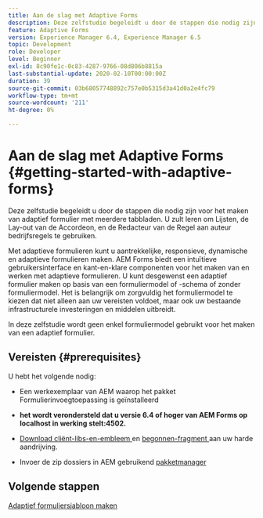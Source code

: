 ```yaml
---
title: Aan de slag met Adaptive Forms
description: Deze zelfstudie begeleidt u door de stappen die nodig zijn voor het maken van adaptief formulier met meerdere tabbladen. U zult leren om Lijsten, de Lay-out van de Accordeon, en de Redacteur van de Regel aan auteur bedrijfsregels te gebruiken.
feature: Adaptive Forms
version: Experience Manager 6.4, Experience Manager 6.5
topic: Development
role: Developer
level: Beginner
exl-id: 8c90fe1c-0c83-4287-9766-08d806b8815a
last-substantial-update: 2020-02-10T00:00:00Z
duration: 39
source-git-commit: 03b68057748892c757e0b5315d3a41d0a2e4fc79
workflow-type: tm+mt
source-wordcount: '211'
ht-degree: 0%

---
```


# Aan de slag met Adaptive Forms {#getting-started-with-adaptive-forms}

Deze zelfstudie begeleidt u door de stappen die nodig zijn voor het maken van adaptief formulier met meerdere tabbladen. U zult leren om Lijsten, de Lay-out van de Accordeon, en de Redacteur van de Regel aan auteur bedrijfsregels te gebruiken.

Met adaptieve formulieren kunt u aantrekkelijke, responsieve, dynamische en adaptieve formulieren maken. AEM Forms biedt een intuïtieve gebruikersinterface en kant-en-klare componenten voor het maken van en werken met adaptieve formulieren. U kunt desgewenst een adaptief formulier maken op basis van een formuliermodel of -schema of zonder formuliermodel. Het is belangrijk om zorgvuldig het formuliermodel te kiezen dat niet alleen aan uw vereisten voldoet, maar ook uw bestaande infrastructurele investeringen en middelen uitbreidt.

In deze zelfstudie wordt geen enkel formuliermodel gebruikt voor het maken van een adaptief formulier.

## Vereisten {#prerequisites}

U hebt het volgende nodig:

* Een werkexemplaar van AEM waarop het pakket Formulierinvoegtoepassing is geïnstalleerd

* **het wordt verondersteld dat u versie 6.4 of hoger van AEM Forms op localhost in werking stelt:4502.**

* [ Download cliënt-libs-en-embleem ](assets/client-libs-and-logo.zip) en [ begonnen-fragment ](assets/getting-started-fragment.zip) aan uw harde aandrijving.

* Invoer de zip dossiers in AEM gebruikend [ pakketmanager ](http://localhost:4502/crx/packmgr/index.jsp)

## Volgende stappen

[Adaptief formuliersjabloon maken](./create-adaptive-form-template.md)
